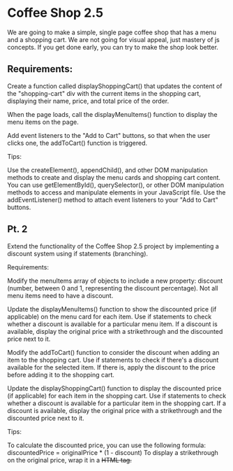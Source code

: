 # Coffee Shop 2.5

We are going to make a simple, single page coffee shop that has a menu and a shopping cart. We are not going for visual appeal, just mastery of js concepts. If you get done early, you can try to make the shop look better.

## Requirements:

<!-- Create an HTML file with a basic structure, including a DOCTYPE declaration, html, head, and body elements. -->

<!-- Add a title to your webpage using the title tag inside the head section. -->

<!-- Add an external CSS file and an external JavaScript file to your HTML file. Link these files using the link tag for the CSS file and the script tag for the JavaScript file. -->

<!-- In your HTML file, create a div with an ID of "menu" to display the menu items and another div with an ID of "shopping-cart" to display the shopping cart summary. -->

<!-- In your JavaScript file, create an array of objects called menuItems representing the menu items in your coffee shop. Each object should have the following properties: -->

<!-- Name (string)
Description (string)
Price (number) -->

<!-- Create a function called displayMenuItems() that loops through the menuItems array and dynamically creates a card for each menu item. Each card should include the name, description, and price of the item, as well as a "Add to Cart" button. Append the cards to the "menu" div. -->

<!-- Create a function called addToCart() that will be triggered when the user clicks the "Add to Cart" button on a menu card. This function should do the following: -->

<!-- Add the selected menu item to the shopping cart -->
<!-- Update the shopping cart summary in the "shopping-cart" div -->
Create a function called displayShoppingCart() that updates the content of the "shopping-cart" div with the current items in the shopping cart, displaying their name, price, and total price of the order.

When the page loads, call the displayMenuItems() function to display the menu items on the page.

Add event listeners to the "Add to Cart" buttons, so that when the user clicks one, the addToCart() function is triggered.

Tips:

Use the createElement(), appendChild(), and other DOM manipulation methods to create and display the menu cards and shopping cart content.
You can use getElementById(), querySelector(), or other DOM manipulation methods to access and manipulate elements in your JavaScript file.
Use the addEventListener() method to attach event listeners to your "Add to Cart" buttons.

## Pt. 2

Extend the functionality of the Coffee Shop 2.5 project by implementing a discount system using if statements (branching).

Requirements:

Modify the menuItems array of objects to include a new property: discount (number, between 0 and 1, representing the discount percentage). Not all menu items need to have a discount.

Update the displayMenuItems() function to show the discounted price (if applicable) on the menu card for each item. Use if statements to check whether a discount is available for a particular menu item. If a discount is available, display the original price with a strikethrough and the discounted price next to it.

Modify the addToCart() function to consider the discount when adding an item to the shopping cart. Use if statements to check if there's a discount available for the selected item. If there is, apply the discount to the price before adding it to the shopping cart.

Update the displayShoppingCart() function to display the discounted price (if applicable) for each item in the shopping cart. Use if statements to check whether a discount is available for a particular item in the shopping cart. If a discount is available, display the original price with a strikethrough and the discounted price next to it.

Tips:

To calculate the discounted price, you can use the following formula: discountedPrice = originalPrice \* (1 - discount)
To display a strikethrough on the original price, wrap it in a <del> HTML tag.